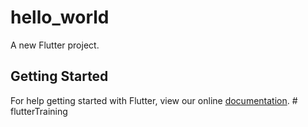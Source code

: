 # hello_world

A new Flutter project.

## Getting Started

For help getting started with Flutter, view our online
[documentation](https://flutter.io/).
#   f l u t t e r T r a i n i n g  
 